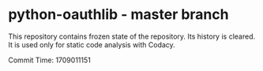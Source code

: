 # python-oauthlib - master branch

This repository contains frozen state of the repository.
Its history is cleared. It is used only for static code
analysis with Codacy.

Commit Time: 1709011151